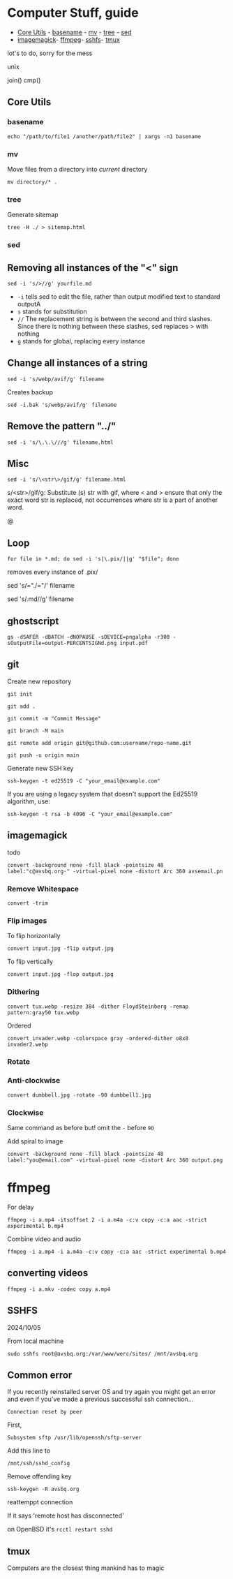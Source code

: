 # Computer Stuff, guide

- [Core Utils](#core-utils) - [basename](#basename) - [mv](#mv)	- [tree](#tree)	- [sed](#sed)
- [imagemagick](#imagemagick)- [ffmpeg](#ffmpeg)- [sshfs](#sshfs)- [tmux](#tmux)


lot's to do, sorry for the mess

unix 

join()
cmp()


## <a name=core-utils>Core Utils</a>

### <a name=basename>basename</a>

`echo "/path/to/file1 /another/path/file2" | xargs -n1 basename`


### <a name=mv>mv</a>

Move files from a directory into *current* directory

`mv directory/* .`

### <a name=tree>tree</a>

Generate sitemap

`tree -H ./ > sitemap.html`

### <a name=sed>sed</a>

## Removing all instances of the "<" sign

	sed -i 's/>//g' yourfile.md

- `-i` tells sed to edit the file, rather than output modified text to standard outputA
- `s` stands for substitution
- `//` The replacement string is between the second and third slashes. Since there is nothing between these slashes, sed replaces > with nothing 
- `g` stands for global, replacing every instance

## Change all instances of a string

	sed -i 's/webp/avif/g' filename

Creates backup

	sed -i.bak 's/webp/avif/g' filename

## Remove the pattern "../"

	sed -i 's/\.\.\///g' filename.html

## Misc

	sed -i 's/\<str\>/gif/g' filename.html

s/\<str\>/gif/g: Substitute (s) str with gif, where \< and \> ensure that only the exact word str is replaced, not occurrences where str is a part of another word.

@

## Loop

`for file in *.md; do sed -i 's|\.pix/||g' "$file"; done`

removes every instance of .pix/

sed 's/="\./="/' filename


sed 's/\.md//g' filename

## <a name=ghostscript>ghostscript</a>

`gs -dSAFER -dBATCH -dNOPAUSE -sDEVICE=pngalpha -r300 -sOutputFile=output-PERCENTSIGNd.png input.pdf`

## <a name=git>git</a> 

Create new repository

`git init`

`git add .`

`git commit -m "Commit Message"`

`git branch -M main`

`git remote add origin git@github.com:username/repo-name.git`

`git push -u origin main`

Generate new SSH key

`ssh-keygen -t ed25519 -C "your_email@example.com"`

If you are using a legacy system that doesn't support the Ed25519 algorithm, use:

`ssh-keygen -t rsa -b 4096 -C "your_email@example.com"`

## <a name=imagemagick>imagemagick</a> 

todo

`convert -background none -fill black -pointsize 48 label:"c@avsbq.org·" -virtual-pixel none -distort Arc 360 avsemail.pn`

### Remove Whitespace

	convert -trim

### Flip images

To flip horizontally

	convert input.jpg -flip output.jpg

To flip vertically

	convert input.jpg -flop output.jpg

### Dithering

	convert tux.webp -resize 384 -dither FloydSteinberg -remap pattern:gray50 tux.webp

Ordered

	convert invader.webp -colorspace gray -ordered-dither o8x8 invader2.webp

### Rotate

### Anti-clockwise

	convert dumbbell.jpg -rotate -90 dumbbell1.jpg

### Clockwise

Same command as before but! omit the `-` before `90`

Add spiral to image

`convert -background none -fill black -pointsize 48 label:"you@email.com" -virtual-pixel none -distort Arc 360 output.png`

# ffmpeg

For delay

	ffmpeg -i a.mp4 -itsoffset 2 -i a.m4a -c:v copy -c:a aac -strict experimental b.mp4

Combine video and audio

	ffmpeg -i a.mp4 -i a.m4a -c:v copy -c:a aac -strict experimental b.mp4

## converting videos

	ffmpeg -i a.mkv -codec copy a.mp4

## <a name=sshfs>SSHFS</a>

2024/10/05

From local machine 

	sudo sshfs root@avsbq.org:/var/www/werc/sites/ /mnt/avsbq.org

## Common error

If you recently reinstalled server OS and try again you might get an error and even if you've made a previous successful ssh connection...

	Connection reset by peer

First, 

	Subsystem sftp /usr/lib/openssh/sftp-server

Add this line to

`/mnt/ssh/sshd_config`

<object data=/src/sshfs1.txt width=530 height=60></object>

<object data=/src/sshfs-error-log.txt width=870 height=320></object>

Remove offending key

`ssh-keygen -R avsbq.org`

reattemppt connection

If it says 'remote host has disconnected'

on OpenBSD it's `rcctl restart sshd`

## <a name=tmux>tmux</a>

Computers are the closest thing mankind has to magic
